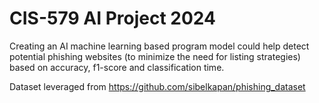# CIS-579 AI Project 2024

Creating an AI machine learning based program model could help detect potential phishing websites (to minimize the need for listing strategies) based on accuracy, f1-score and classification time.

Dataset leveraged from https://github.com/sibelkapan/phishing_dataset
